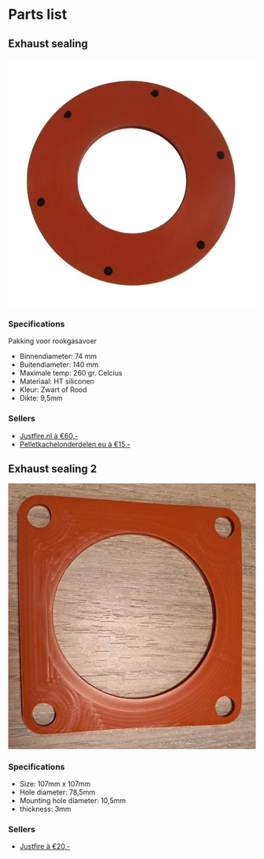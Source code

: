 # Parts list

## Exhaust sealing

![Exhaust-seal](media/parts-list/image.png)

### Specifications

Pakking voor rookgasavoer

- Binnendiameter: 74 mm
- Buitendiameter: 140 mm
- Maximale temp: 260 gr. Celcius
- Materiaal: HT siliconen
- Kleur: Zwart of Rood
- Dikte: 9,5mm

### Sellers

- [Justfire.nl à €60,-](https://justfire.nl/rubber-tbv-uitlaat-flens.html)
- [Pelletkachelonderdelen.eu à €15,-](https://pelletkachelonderdelen.eu/pakkingen/613-rookgasafvoer-pakking-tbv-inbouwpelletkachels-00087061.html)

## Exhaust sealing 2

![sealing2](media/parts-list/image-1.png)

### Specifications

- Size: 107mm x 107mm
- Hole diameter: 78,5mm
- Mounting hole diameter: 10,5mm
- thickness: 3mm

### Sellers

- [Justfire à €20,-](https://justfire.nl/ps-parts-exaustconnection.html)